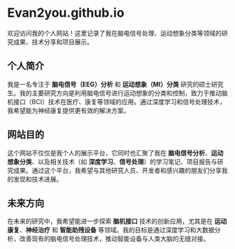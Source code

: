 # Evan2you.github.io
欢迎访问我的个人网站！这里记录了我在脑电信号处理、运动想象分类等领域的研究成果、技术分享和项目展示。

## 个人简介
我是一名专注于 **脑电信号（EEG）分析** 和 **运动想象（MI）分类** 研究的硕士研究生。我的主要研究方向是利用脑电信号进行运动想象的分类和控制，致力于推动脑机接口（BCI）技术在医疗、康复等领域的应用。通过深度学习和信号处理技术，我希望能为神经康复提供更有效的解决方案。

## 网站目的

这个网站不仅仅是我个人的展示平台，它同时也汇聚了我在 **脑电信号分析**、**运动想象分类**、以及相关技术（如 **深度学习**、**信号处理**）的学习笔记、项目报告与研究成果。通过这个平台，我希望与其他研究人员、开发者和感兴趣的朋友们分享我的发现和技术进展。

## 未来方向

在未来的研究中，我希望能进一步探索 **脑机接口** 技术的创新应用，尤其是在 **运动康复**、**神经治疗** 和 **智能助残设备** 等领域。我的目标是通过深度学习和大数据分析，改善现有的脑电信号处理技术，推动智能设备与人类大脑的无缝对接。


